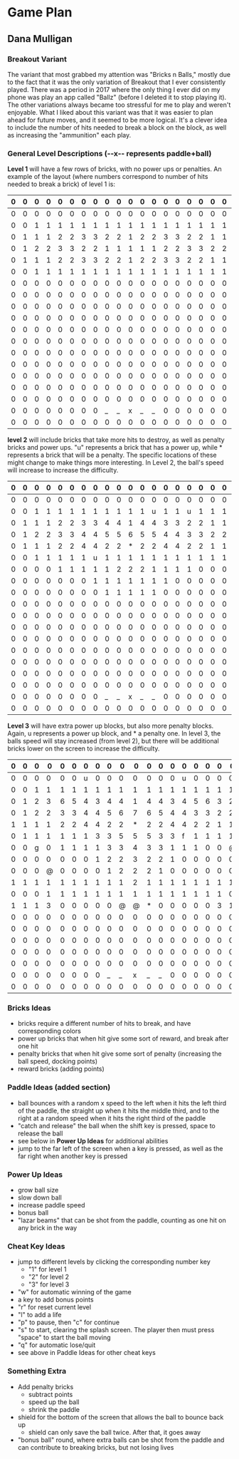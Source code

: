 # Game Plan
## Dana Mulligan

### Breakout Variant
The variant that most grabbed my attention was "Bricks n Balls,"
mostly due to the fact that it was the only variation of Breakout that I ever 
consistently played. There was a period in 2017 where the only thing I ever did
on my phone was play an app called "Ballz" (before I deleted it to stop playing it).
The other variations always became too stressful for me to play and weren't enjoyable. 
What I liked about this variant was that it was easier to plan ahead for future moves,
and it seemed to be more logical. It's a clever idea to include the number of hits needed
to break a block on the block, as well as increasing the "ammunition" each play. 
### General Level Descriptions (--x-- represents paddle+ball)
**Level 1** will have a few rows of bricks, with no power ups or penalties.
An example of the layout (where numbers correspond to number of hits needed
to break a brick) of level 1 is:

|0|0|0|0|0|0|0|0|0|0|0|0|0|0|0|0|0|0|0|0|0|
---|---|---|---|---|---|---|---|---|---|---|---|---|---|---|---|---|---|---|---|---
|0|0|0|0|0|0|0|0|0|0|0|0|0|0|0|0|0|0|0|0|0|
|0|0|1|1|1|1|1|1|1|1|1|1|1|1|1|1|1|1|1|0|0|
|0|1|1|1|2|2|3|3|2|2|1|2|2|3|3|2|2|1|1|1|0|
|0|1|2|2|3|3|2|2|1|1|1|1|1|2|2|3|3|2|2|1|0|
|0|1|1|1|2|2|3|3|2|2|1|2|2|3|3|2|2|1|1|1|0|
|0|0|1|1|1|1|1|1|1|1|1|1|1|1|1|1|1|1|1|0|0|
|0|0|0|0|0|0|0|0|0|0|0|0|0|0|0|0|0|0|0|0|0|
|0|0|0|0|0|0|0|0|0|0|0|0|0|0|0|0|0|0|0|0|0|
|0|0|0|0|0|0|0|0|0|0|0|0|0|0|0|0|0|0|0|0|0|
|0|0|0|0|0|0|0|0|0|0|0|0|0|0|0|0|0|0|0|0|0|
|0|0|0|0|0|0|0|0|0|0|0|0|0|0|0|0|0|0|0|0|0|
|0|0|0|0|0|0|0|0|0|0|0|0|0|0|0|0|0|0|0|0|0|
|0|0|0|0|0|0|0|0|0|0|0|0|0|0|0|0|0|0|0|0|0|
|0|0|0|0|0|0|0|0|0|0|0|0|0|0|0|0|0|0|0|0|0|
|0|0|0|0|0|0|0|0|0|0|0|0|0|0|0|0|0|0|0|0|0|
|0|0|0|0|0|0|0|0|0|0|0|0|0|0|0|0|0|0|0|0|0|
|0|0|0|0|0|0|0|0|0|0|0|0|0|0|0|0|0|0|0|0|0|
|0|0|0|0|0|0|0|0|_|_|x|_|_|0|0|0|0|0|0|0|0|
|0|0|0|0|0|0|0|0|0|0|0|0|0|0|0|0|0|0|0|0|0|

**level 2** will include bricks that take more hits to destroy, as
well as penalty bricks and power ups. "u" represents a brick that
has a power up, while * represents a brick that will be a penalty. 
The specific locations of these might change to make things more interesting.
In Level 2, the ball's speed will increase to increase the difficulty.

|0|0|0|0|0|0|0|0|0|0|0|0|0|0|0|0|0|0|0|0|0|
---|---|---|---|---|---|---|---|---|---|---|---|---|---|---|---|---|---|---|---|---
|0|0|0|0|0|0|0|0|0|0|0|0|0|0|0|0|0|0|0|0|0|
|0|0|1|1|1|1|1|1|1|1|1|1|u|1|1|u|1|1|1|0|0|
|0|1|1|1|2|2|3|3|4|4|1|4|4|3|3|2|2|1|1|1|0|
|0|1|2|2|3|3|4|4|5|5|6|5|5|4|4|3|3|2|2|1|0|
|0|1|1|1|2|2|4|4|2|2|*|2|2|4|4|2|2|1|1|1|0|
|0|0|1|1|1|1|1|u|1|1|1|1|1|1|1|1|1|1|1|0|0|
|0|0|0|0|1|1|1|1|1|2|2|2|1|1|1|1|0|0|0|0|0|
|0|0|0|0|0|0|0|1|1|1|1|1|1|1|0|0|0|0|0|0|0|
|0|0|0|0|0|0|0|0|1|1|1|1|1|0|0|0|0|0|0|0|0|
|0|0|0|0|0|0|0|0|0|0|0|0|0|0|0|0|0|0|0|0|0|
|0|0|0|0|0|0|0|0|0|0|0|0|0|0|0|0|0|0|0|0|0|           
|0|0|0|0|0|0|0|0|0|0|0|0|0|0|0|0|0|0|0|0|0|
|0|0|0|0|0|0|0|0|0|0|0|0|0|0|0|0|0|0|0|0|0|           
|0|0|0|0|0|0|0|0|0|0|0|0|0|0|0|0|0|0|0|0|0|
|0|0|0|0|0|0|0|0|0|0|0|0|0|0|0|0|0|0|0|0|0|           
|0|0|0|0|0|0|0|0|0|0|0|0|0|0|0|0|0|0|0|0|0|
|0|0|0|0|0|0|0|0|0|0|0|0|0|0|0|0|0|0|0|0|0|           
|0|0|0|0|0|0|0|0|_|_|x|_|_|0|0|0|0|0|0|0|0|
|0|0|0|0|0|0|0|0|0|0|0|0|0|0|0|0|0|0|0|0|0|

**Level 3** will have extra power up blocks, but also more penalty blocks.
 Again, u represents a power up block, and * a penalty one. In level 3, the
 balls speed will stay increased (from level 2), but there will be additional
 bricks lower on the screen to increase the difficulty.
 
|0|0|0|0|0|0|0|0|0|0|0|0|0|0|0|0|0|0|0|0|0
---|---|---|---|---|---|---|---|---|---|---|---|---|---|---|---|---|---|---|---|---
|0|0|0|0|0|0|u|0|0|0|0|0|0|0|u|0|0|0|0|0|0|
|0|0|1|1|1|1|1|1|1|1|1|1|1|1|1|1|1|1|1|0|0|
|0|1|2|3|6|5|4|3|4|4|1|4|4|3|4|5|6|3|2|1|0|
|0|1|2|2|3|3|4|4|5|6|7|6|5|4|4|3|3|2|2|1|0|
|1|1|1|1|2|2|4|4|2|2|*|2|2|4|4|2|2|1|1|1|1|
|0|1|1|1|1|1|1|3|3|5|5|5|3|3|f|1|1|1|1|1|0|
|0|0|g|0|1|1|1|1|3|3|4|3|3|1|1|1|0|0|@|0|0|
|0|0|0|0|0|0|0|1|2|2|3|2|2|1|0|0|0|0|0|0|0|
|0|0|0|@|0|0|0|0|1|2|2|2|1|0|0|0|0|0|0|0|0|
|1|1|1|1|1|1|1|1|1|1|2|1|1|1|1|1|1|1|1|1|1|
|0|0|0|1|1|1|1|1|1|1|1|1|1|1|1|1|1|1|0|0|0|
|1|1|1|3|0|0|0|0|0|@|@|*|0|0|0|0|0|3|1|1|1|
|0|0|0|0|0|0|0|0|0|0|0|0|0|0|0|0|0|0|0|0|0|
|0|0|0|0|0|0|0|0|0|0|0|0|0|0|0|0|0|0|0|0|0|
|0|0|0|0|0|0|0|0|0|0|0|0|0|0|0|0|0|0|0|0|0|
|0|0|0|0|0|0|0|0|0|0|0|0|0|0|0|0|0|0|0|0|0|
|0|0|0|0|0|0|0|0|0|0|0|0|0|0|0|0|0|0|0|0|0|
|0|0|0|0|0|0|0|0|_|_|x|_|_|0|0|0|0|0|0|0|0|
|0|0|0|0|0|0|0|0|0|0|0|0|0|0|0|0|0|0|0|0|0|

### Bricks Ideas
 - bricks require a different number of hits to break, and have corresponding colors
 - power up bricks that when hit give some sort of reward, and break after one hit
 - penalty bricks that when hit give some sort of penalty (increasing the ball speed, docking points)
 - reward bricks (adding points)

### Paddle Ideas (added section)
 - ball bounces with a random x speed to the left when it hits the left third of the paddle,
 the straight up when it hits the middle third, and to the right at a random speed when it hits
 the right third of the paddle
 - "catch and release" the ball when the shift key is pressed, space to release the ball
 - see below in **Power Up Ideas** for additional abilities
 - jump to the far left of the screen when a key is pressed, as well as the far right when another key is pressed

 
### Power Up Ideas
 - grow ball size
 - slow down ball 
 - increase paddle speed
 - bonus ball
 - "lazar beams" that can be shot from the paddle, counting as one hit on any brick in the way

### Cheat Key Ideas
 - jump to different levels by clicking the corresponding number key
    * "1" for level 1
    * "2" for level 2
    * "3" for level 3
 - "w" for automatic winning of the game
 - a key to add bonus points
 - "r" for reset current level 
 - "l" to add a life
 - "p" to pause, then "c" for continue
 - "s" to start, clearing the splash screen. The player then must press "space" to
 start the ball moving
 - "q" for automatic lose/quit
 - see above in Paddle Ideas for other cheat keys
 
### Something Extra
 - Add penalty bricks
   * subtract points
   * speed up the ball
   * shrink the paddle
 - shield for the bottom of the screen that allows the ball to bounce back up
    * shield can only save the ball twice. After that, it goes away
 - "bonus ball" round, where extra balls can be shot from the paddle
  and can contribute to breaking bricks, but not losing lives